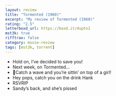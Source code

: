 ```yaml
---
layout: review
title: "Tormented (1960)"
excerpt: "My review of Tormented (1960)"
rating: "2.5"
letterboxd_url: https://boxd.it/4uptn1
mst3k: true
rifftrax: false
category: movie-review
tags: [mst3k, torrent]
---
```


- Hold on, I’ve decided to save you!
- Next week, on Tormented…
- 🎵Catch a wave and you’re sittin’ on top of a girl!
- Hey pops, catch you on the drink Hank
- RSVRIP
- Sandy’s back, and she’s pissed
